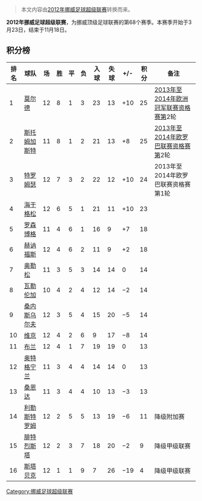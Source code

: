 > 本文内容由[2012年挪威足球超级联赛](https://zh.wikipedia.org/wiki/2012年挪威足球超级联赛)转换而来。


**2012年挪威足球超级联赛**，为挪威顶级足球联赛的第68个赛季。本赛季开始于3月23日，结束于11月18日。

## 积分榜

| 排名 | 球队                                                             | 场  | 胜 | 平 | 负 | 入球 | 失球 | \+/- | 积分 | 备注                                                              |
| -- | -------------------------------------------------------------- | -- | - | - | - | -- | -- | ---- | -- | --------------------------------------------------------------- |
| 1  | [莫尔德](https://zh.wikipedia.org/wiki/莫尔德足球俱乐部 "wikilink")       | 12 | 8 | 1 | 3 | 23 | 13 | \+10 | 25 | [2013年至2014年欧洲冠军联赛资格赛第](../Page/2013–14年歐洲冠軍聯賽.md "wikilink")2轮 |
| 2  | [斯托姆加斯特](https://zh.wikipedia.org/wiki/斯托姆加斯特足球俱乐部 "wikilink") | 11 | 8 | 1 | 2 | 21 | 13 | \+8  | 25 | [2013年至2014年欧罗巴联赛资格赛第](../Page/2013–14年歐霸盃.md "wikilink")2轮     |
| 3  | [特罗姆瑟](https://zh.wikipedia.org/wiki/特罗姆瑟足球俱乐部 "wikilink")     | 12 | 7 | 3 | 2 | 22 | 12 | \+10 | 24 | 2013年至2014年欧罗巴联赛资格赛第1轮                                          |
| 4  | [海于格松](https://zh.wikipedia.org/wiki/海于格松足球俱乐部 "wikilink")     | 12 | 6 | 5 | 1 | 21 | 11 | \+10 | 23 |                                                                 |
| 5  | [罗森博格](https://zh.wikipedia.org/wiki/罗森博格足球俱乐部 "wikilink")     | 11 | 4 | 6 | 1 | 16 | 9  | \+7  | 18 |                                                                 |
| 6  | [赫讷福斯](https://zh.wikipedia.org/wiki/赫讷福斯足球俱乐部 "wikilink")     | 12 | 4 | 6 | 2 | 11 | 9  | \+2  | 18 |                                                                 |
| 7  | [奥勒松](https://zh.wikipedia.org/wiki/奥勒松足球俱乐部 "wikilink")       | 11 | 3 | 5 | 3 | 14 | 14 | 0    | 14 |                                                                 |
| 8  | [瓦勒伦加](https://zh.wikipedia.org/wiki/瓦勒伦加足球俱乐部 "wikilink")     | 10 | 4 | 2 | 4 | 12 | 14 | −2   | 14 |                                                                 |
| 9  | [桑内斯乌尔夫](https://zh.wikipedia.org/wiki/桑内斯乌尔夫 "wikilink")      | 12 | 3 | 5 | 4 | 15 | 20 | −5   | 14 |                                                                 |
| 10 | [维京](https://zh.wikipedia.org/wiki/维京足球俱乐部 "wikilink")         | 12 | 4 | 2 | 6 | 9  | 17 | −8   | 14 |                                                                 |
| 11 | [布兰](https://zh.wikipedia.org/wiki/布兰足球俱乐部 "wikilink")         | 12 | 4 | 1 | 7 | 19 | 19 | 0    | 13 |                                                                 |
| 12 | [奥特格宁兰](https://zh.wikipedia.org/wiki/奥特格宁兰 "wikilink")        | 11 | 3 | 4 | 4 | 14 | 14 | 0    | 13 |                                                                 |
| 13 | [桑恩达](https://zh.wikipedia.org/wiki/桑恩达足球俱乐部 "wikilink")       | 11 | 3 | 4 | 4 | 10 | 13 | −3   | 13 |                                                                 |
| 14 | [利勒斯特罗姆](https://zh.wikipedia.org/wiki/利勒斯特罗姆体育俱乐部 "wikilink") | 12 | 2 | 5 | 5 | 13 | 19 | −6   | 11 | 降级附加赛                                                           |
| 15 | [腓特烈斯塔](../Page/腓特烈斯塔.md "wikilink")                           | 12 | 2 | 3 | 7 | 18 | 20 | −2   | 9  | 降级甲级联赛                                                          |
| 16 | [斯塔贝克](https://zh.wikipedia.org/wiki/斯塔贝克足球俱乐部 "wikilink")     | 12 | 1 | 1 | 9 | 7  | 26 | −19  | 4  | 降级甲级联赛                                                          |

[Category:挪威足球超级联赛](https://zh.wikipedia.org/wiki/Category:挪威足球超级联赛 "wikilink")